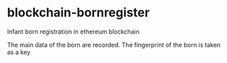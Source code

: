 # blockchain-bornregister
Infant born registration in ethereum blockchain

The main data of the born are recorded.
The fingerprint of the born is taken as a key
